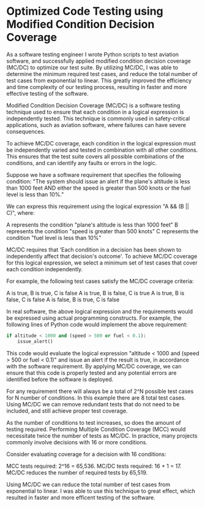 # Optimized Code Testing using Modified Condition Decision Coverage

As a software testing engineer I wrote Python scripts to test aviation software, and successfully applied modified condition decision coverage (MC/DC) to optimize our test suite. By utilizing MC/DC, I was able to determine the minimum required test cases, and reduce the total number of test cases from exponential to linear. This greatly improved the efficiency and time complexity of our testing process, resulting in faster and more effective testing of the software.

Modified Condition Decision Coverage (MC/DC) is a software testing technique used to ensure that each condition in a logical expression is independently tested. This technique is commonly used in safety-critical applications, such as aviation software, where failures can have severe consequences.

To achieve MC/DC coverage, each condition in the logical expression must be independently varied and tested in combination with all other conditions. This ensures that the test suite covers all possible combinations of the conditions, and can identify any faults or errors in the logic.

Suppose we have a software requirement that specifies the following condition: "The system should issue an alert if the plane's altitude is less than 1000 feet AND either the speed is greater than 500 knots or the fuel level is less than 10%."

We can express this requirement using the logical expression "A && (B || C)", where:

A represents the condition "plane's altitude is less than 1000 feet"
B represents the condition "speed is greater than 500 knots"
C represents the condition "fuel level is less than 10%"

MC/DC requires that 'Each condition in a decision has been shown to independently affect that decision's outcome'. To achieve MC/DC coverage for this logical expression, we select a minimum set of test cases that cover each condition independently.

For example, the following test cases satisfy the MC/DC coverage criteria:

A is true, B is true, C is false
A is true, B is false, C is true
A is true, B is false, C is false
A is false, B is true, C is false

In real software, the above logical expression and the requirements would be expressed using actual programming constructs. For example, the following lines of Python code would implement the above requirement:

```python
if altitude < 1000 and (speed > 500 or fuel < 0.1):
    issue_alert()
```

This code would evaluate the logical expression "altitude < 1000 and (speed > 500 or fuel < 0.1)" and issue an alert if the result is true, in accordance with the software requirement. By applying MC/DC coverage, we can ensure that this code is properly tested and any potential errors are identified before the software is deployed.

For any requirement there will always be a total of 2^N possible test cases for N number of conditions. In this example there are 8 total test cases. Using MC/DC we can remove redundant tests that do not need to be included, and still achieve proper test coverage.

As the number of conditions to test increases, so does the amount of testing required. Performing Multiple Condition Coverage (MCC) would necessitate twice the number of tests as MC/DC. In practice, many projects commonly involve decisions with 16 or more conditions.

Consider evaluating coverage for a decision with 16 conditions:

MCC tests required: 2^16 = 65,536.
MC/DC tests required: 16 + 1 = 17.
MC/DC reduces the number of required tests by 65,519.

Using MC/DC we can reduce the total number of test cases from exponential to linear. I was able to use this technique to great effect, which resulted in faster and more efficent testing of the software.
